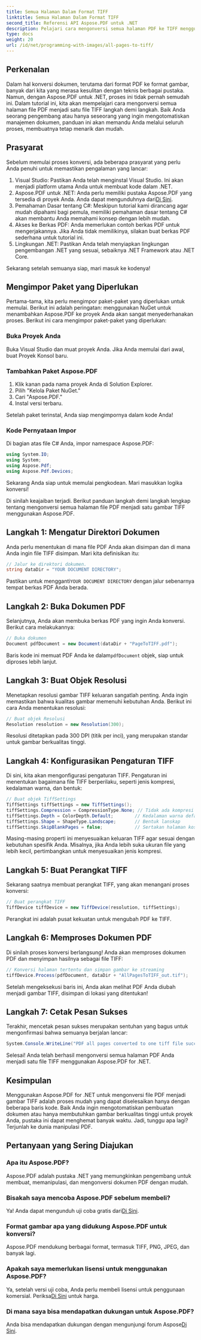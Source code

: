 ```yaml
---
title: Semua Halaman Dalam Format TIFF
linktitle: Semua Halaman Dalam Format TIFF
second_title: Referensi API Aspose.PDF untuk .NET
description: Pelajari cara mengonversi semua halaman PDF ke TIFF menggunakan Aspose.PDF untuk .NET dalam tutorial langkah demi langkah ini. Manajemen dokumen yang mudah dan efisien.
type: docs
weight: 20
url: /id/net/programming-with-images/all-pages-to-tiff/
---
```

## Perkenalan

Dalam hal konversi dokumen, terutama dari format PDF ke format gambar, banyak dari kita yang merasa kesulitan dengan teknis berbagai pustaka. Namun, dengan Aspose.PDF untuk .NET, proses ini tidak pernah semudah ini. Dalam tutorial ini, kita akan mempelajari cara mengonversi semua halaman file PDF menjadi satu file TIFF langkah demi langkah. Baik Anda seorang pengembang atau hanya seseorang yang ingin mengotomatiskan manajemen dokumen, panduan ini akan memandu Anda melalui seluruh proses, membuatnya tetap menarik dan mudah.

## Prasyarat

Sebelum memulai proses konversi, ada beberapa prasyarat yang perlu Anda penuhi untuk memastikan pengalaman yang lancar:

1. Visual Studio: Pastikan Anda telah menginstal Visual Studio. Ini akan menjadi platform utama Anda untuk membuat kode dalam .NET.
2.  Aspose.PDF untuk .NET: Anda perlu memiliki pustaka Aspose.PDF yang tersedia di proyek Anda. Anda dapat mengunduhnya dari[Di Sini](https://releases.aspose.com/pdf/net/).
3. Pemahaman Dasar tentang C#: Meskipun tutorial kami dirancang agar mudah dipahami bagi pemula, memiliki pemahaman dasar tentang C# akan membantu Anda memahami konsep dengan lebih mudah.
4. Akses ke Berkas PDF: Anda memerlukan contoh berkas PDF untuk mengerjakannya. Jika Anda tidak memilikinya, silakan buat berkas PDF sederhana untuk tutorial ini.
5. Lingkungan .NET: Pastikan Anda telah menyiapkan lingkungan pengembangan .NET yang sesuai, sebaiknya .NET Framework atau .NET Core.

Sekarang setelah semuanya siap, mari masuk ke kodenya!

## Mengimpor Paket yang Diperlukan

Pertama-tama, kita perlu mengimpor paket-paket yang diperlukan untuk memulai. Berikut ini adalah peringatan: menggunakan NuGet untuk menambahkan Aspose.PDF ke proyek Anda akan sangat menyederhanakan proses. Berikut ini cara mengimpor paket-paket yang diperlukan:

### Buka Proyek Anda

Buka Visual Studio dan muat proyek Anda. Jika Anda memulai dari awal, buat Proyek Konsol baru.

### Tambahkan Paket Aspose.PDF

1. Klik kanan pada nama proyek Anda di Solution Explorer.
2. Pilih "Kelola Paket NuGet."
3. Cari "Aspose.PDF."
4. Instal versi terbaru.

Setelah paket terinstal, Anda siap mengimpornya dalam kode Anda!

### Kode Pernyataan Impor

Di bagian atas file C# Anda, impor namespace Aspose.PDF:

```csharp
using System.IO;
using System;
using Aspose.Pdf;
using Aspose.Pdf.Devices;
```

Sekarang Anda siap untuk memulai pengkodean. Mari masukkan logika konversi!

Di sinilah keajaiban terjadi. Berikut panduan langkah demi langkah lengkap tentang mengonversi semua halaman file PDF menjadi satu gambar TIFF menggunakan Aspose.PDF.

## Langkah 1: Mengatur Direktori Dokumen

Anda perlu menentukan di mana file PDF Anda akan disimpan dan di mana Anda ingin file TIFF disimpan. Mari kita definisikan itu:

```csharp
// Jalur ke direktori dokumen.
string dataDir = "YOUR DOCUMENT DIRECTORY";
```

 Pastikan untuk mengganti`YOUR DOCUMENT DIRECTORY` dengan jalur sebenarnya tempat berkas PDF Anda berada.

## Langkah 2: Buka Dokumen PDF

Selanjutnya, Anda akan membuka berkas PDF yang ingin Anda konversi. Berikut cara melakukannya:

```csharp
// Buka dokumen
Document pdfDocument = new Document(dataDir + "PageToTIFF.pdf");
```

 Baris kode ini memuat PDF Anda ke dalam`pdfDocument` objek, siap untuk diproses lebih lanjut.

## Langkah 3: Buat Objek Resolusi

Menetapkan resolusi gambar TIFF keluaran sangatlah penting. Anda ingin memastikan bahwa kualitas gambar memenuhi kebutuhan Anda. Berikut ini cara Anda menentukan resolusi:

```csharp
// Buat objek Resolusi
Resolution resolution = new Resolution(300);
```

Resolusi ditetapkan pada 300 DPI (titik per inci), yang merupakan standar untuk gambar berkualitas tinggi.

## Langkah 4: Konfigurasikan Pengaturan TIFF

Di sini, kita akan mengonfigurasi pengaturan TIFF. Pengaturan ini menentukan bagaimana file TIFF berperilaku, seperti jenis kompresi, kedalaman warna, dan bentuk:

```csharp
// Buat objek TiffSettings
TiffSettings tiffSettings = new TiffSettings();
tiffSettings.Compression = CompressionType.None; // Tidak ada kompresi
tiffSettings.Depth = ColorDepth.Default;        // Kedalaman warna default
tiffSettings.Shape = ShapeType.Landscape;       // Bentuk lanskap
tiffSettings.SkipBlankPages = false;            // Sertakan halaman kosong
```

Masing-masing properti ini menyesuaikan keluaran TIFF agar sesuai dengan kebutuhan spesifik Anda. Misalnya, jika Anda lebih suka ukuran file yang lebih kecil, pertimbangkan untuk menyesuaikan jenis kompresi.

## Langkah 5: Buat Perangkat TIFF

Sekarang saatnya membuat perangkat TIFF, yang akan menangani proses konversi:

```csharp
// Buat perangkat TIFF
TiffDevice tiffDevice = new TiffDevice(resolution, tiffSettings);
```

Perangkat ini adalah pusat kekuatan untuk mengubah PDF ke TIFF.

## Langkah 6: Memproses Dokumen PDF

Di sinilah proses konversi berlangsung! Anda akan memproses dokumen PDF dan menyimpan hasilnya sebagai file TIFF:

```csharp
// Konversi halaman tertentu dan simpan gambar ke streaming
tiffDevice.Process(pdfDocument, dataDir + "AllPagesToTIFF_out.tif");
```

Setelah mengeksekusi baris ini, Anda akan melihat PDF Anda diubah menjadi gambar TIFF, disimpan di lokasi yang ditentukan!

## Langkah 7: Cetak Pesan Sukses

Terakhir, mencetak pesan sukses merupakan sentuhan yang bagus untuk mengonfirmasi bahwa semuanya berjalan lancar:

```csharp
System.Console.WriteLine("PDF all pages converted to one tiff file successfully!");
```

Selesai! Anda telah berhasil mengonversi semua halaman PDF Anda menjadi satu file TIFF menggunakan Aspose.PDF for .NET.

## Kesimpulan

Menggunakan Aspose.PDF for .NET untuk mengonversi file PDF menjadi gambar TIFF adalah proses mudah yang dapat diselesaikan hanya dengan beberapa baris kode. Baik Anda ingin mengotomatiskan pembuatan dokumen atau hanya membutuhkan gambar berkualitas tinggi untuk proyek Anda, pustaka ini dapat menghemat banyak waktu. Jadi, tunggu apa lagi? Terjunlah ke dunia manipulasi PDF.

## Pertanyaan yang Sering Diajukan

### Apa itu Aspose.PDF?
Aspose.PDF adalah pustaka .NET yang memungkinkan pengembang untuk membuat, memanipulasi, dan mengonversi dokumen PDF dengan mudah.

### Bisakah saya mencoba Aspose.PDF sebelum membeli?
 Ya! Anda dapat mengunduh uji coba gratis dari[Di Sini](https://releases.aspose.com/).

### Format gambar apa yang didukung Aspose.PDF untuk konversi?
Aspose.PDF mendukung berbagai format, termasuk TIFF, PNG, JPEG, dan banyak lagi.

### Apakah saya memerlukan lisensi untuk menggunakan Aspose.PDF?
 Ya, setelah versi uji coba, Anda perlu membeli lisensi untuk penggunaan komersial. Periksa[Di Sini](https://purchase.aspose.com/) untuk harga.

### Di mana saya bisa mendapatkan dukungan untuk Aspose.PDF?
 Anda bisa mendapatkan dukungan dengan mengunjungi forum Aspose[Di Sini](https://forum.aspose.com/c/pdf/10).